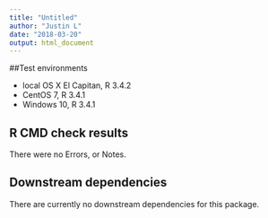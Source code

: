 ```yaml
---
title: "Untitled"
author: "Justin L"
date: "2018-03-20"
output: html_document
---
```



##Test environments
* local OS X El Capitan, R 3.4.2
* CentOS 7, R 3.4.1
* Windows 10, R 3.4.1


## R CMD check results
There were no Errors, or Notes.
    
## Downstream dependencies
There are currently no downstream dependencies for this package.